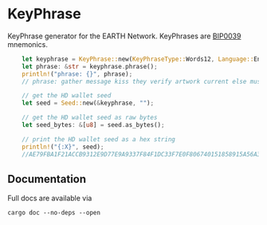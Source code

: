 # KeyPhrase

KeyPhrase generator for the EARTH Network. KeyPhrases are [BIP0039](https://github.com/bitcoin/bips/blob/master/bip-0039.mediawiki) mnemonics.

```rust
    let keyphrase = KeyPhrase::new(KeyPhraseType::Words12, Language::English);
    let phrase: &str = keyphrase.phrase();
    println!("phrase: {}", phrase);
    // phrase: gather message kiss they verify artwork current else muscle skin connect chicken

    // get the HD wallet seed
    let seed = Seed::new(&keyphrase, "");

    // get the HD wallet seed as raw bytes
    let seed_bytes: &[u8] = seed.as_bytes();

    // print the HD wallet seed as a hex string
    println!("{:X}", seed);
    //AE79FBA1F21ACCB9312E9D77E9A9337F84F1DC33F7E0F806740151858915A56A370A9F225DB3ED21EFC123DBB9E4C8B2F4BC52526FB62AA22F03FC31BD998
```

## Documentation

Full docs are available via

```
cargo doc --no-deps --open
```
